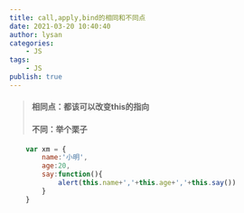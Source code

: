 ```yaml
---
title: call,apply,bind的相同和不同点
date: 2021-03-20 10:40:40
author: lysan
categories:
    - JS
tags:
    - JS
publish: true 
---
```


>#### 相同点：都该可以改变this的指向
>#### 不同：举个栗子

```javascript
    var xm = {
        name:'小明',
        age:20,
        say:function(){
            alert(this.name+','+this.age+','+this.say())
        }
    }
```